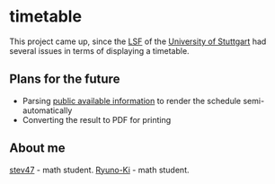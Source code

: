 timetable
=========

This project came up, since the [LSF][] of the [University of Stuttgart][uni] had several issues in terms of displaying a timetable.

Plans for the future
--------------------

* Parsing [public available information][data] to render the schedule semi-automatically
* Converting the result to PDF for printing

About me
--------

[stev47][author] - math student.
[Ryuno-Ki][coworker] - math student.

[lsf]:      https://lsf.uni-stuttgart.de 
[uni]:      http://www.uni-stuttgart.de
[data]:     https://lsf.uni-stuttgart.de/qisserver/rds?state=wtree&search=1&category=veranstaltung.browse&navigationPosition=lectures%2Clectureindex&breadcrumb=lectureindex&topitem=lectures&subitem=lectureindex 
[author]:   http://github.com/stev47
[coworker]: http://github.com/Ryuno-Ki
